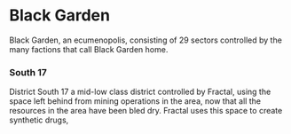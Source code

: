 # Black Garden

Black Garden, an ecumenopolis, consisting of 29 sectors controlled by the many factions that call Black Garden home. 

### South 17

District South 17 a mid-low class district controlled by Fractal, using the space left behind from mining operations in the area, now that all the resources in the area have been bled dry. Fractal uses this space to create synthetic drugs, 